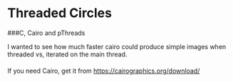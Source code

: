 # Threaded Circles



###C, Cairo and pThreads

I wanted to see how much faster cairo could produce simple images when threaded vs, iterated on the main thread. 

####

If you need Cairo, get it from https://cairographics.org/download/ 

